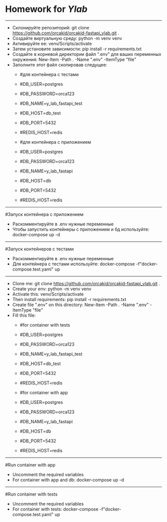 # Homework for ***Ylab***
_______
+ Склонируйте репозиторий: git clone https://github.com/orcakid/orcakid-fastapi_ylab.git .
+ Создайте виртуальную среду: python -m venv venv
+ Активируйте ее: venv/Scripts/activate
+ Затем установите зависимости: pip install -r requirements.txt
+ Создайте в корневой директории файл ".env" для ваших переменных окружения: New-Item -Path . -Name ".env" -ItemType "file"
+ Заполните этот файл скопировав следущее:
   + #для контейнера с тестами
   
   + #DB_USER=postgres
   + #DB_PASSWORD=orca123
   + #DB_NAME=y_lab_fastapi_test
   + #DB_HOST=db_test
   + #DB_PORT=5432
   + #REDIS_HOST=redis

   + #для контейнера с приложением
   
   + #DB_USER=postgres
   + #DB_PASSWORD=orca123
   + #DB_NAME=y_lab_fastapi
   + #DB_HOST=db
   + #DB_PORT=5432
   + #REDIS_HOST=redis
______
#Запуск контейнера с приложением
+ Раскомментируйте в .env нужные переменные
+ Чтобы запустить контейнеры с приложением и бд используйте: docker-compose up -d
______
#Запуск контейнеров с тестами
+ Раскомментируйте в .env нужные переменные
+ Для контейнера с тестами используйте: docker-compose -f"docker-compose.test.yaml" up
_______
+ Clone me: git clone https://github.com/orcakid/orcakid-fastapi_ylab.git .
+ Create your env: python -m venv venv
+ Activate this: venv/Scripts/activate
+ Then install requirements: pip install -r requirements.txt
+ Create file ".env" on this directory: New-Item -Path . -Name ".env" -ItemType "file"
+ Fill this file:
   + #for container with tests
   
   + #DB_USER=postgres
   + #DB_PASSWORD=orca123
   + #DB_NAME=y_lab_fastapi_test
   + #DB_HOST=db_test
   + #DB_PORT=5432
   + #REDIS_HOST=redis

   + #for container with app
   
   + #DB_USER=postgres
   + #DB_PASSWORD=orca123
   + #DB_NAME=y_lab_fastapi
   + #DB_HOST=db
   + #DB_PORT=5432
   + #REDIS_HOST=redis
_______
#Run container with app
+ Uncomment the required variables 
+ For container with app and db: docker-compose up -d
_______
#Run container with tests
+ Uncomment the required variables 
+ For container with tests: docker-compose -f"docker-compose.test.yaml" up
